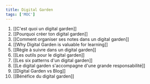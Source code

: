 ```yaml
---
title: Digital Garden
tags: ['MOC']
---
```


1. [[C'est quoi un digital garden]]
2. [[Pourquoi créer ton digital garden]]
3. [[Comment organiser ses notes dans un digital garden]]
4. [[Why Digital Garden is valuable for learning]]
5. [[Règle à suivre dans un digital garden]]
6. [[Les outils pour le digital garden]]
7. [[Les six patterns d'un digital garden]]
8. [[Le digital garden s'accompagne d'une grande responsabilité]]
9. [[Digital Garden vs Blog]]
10. [[Bénéfice du digital garden]]